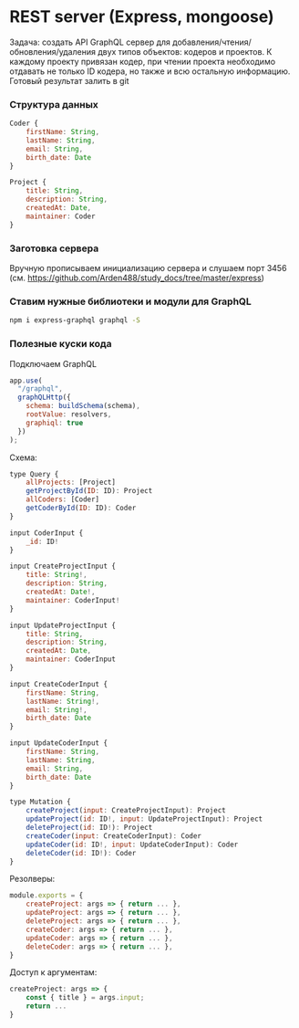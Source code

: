# REST server (Express, mongoose)

Задача: создать API GraphQL сервер для добавления/чтения/обновления/удаления двух типов объектов: кодеров и проектов. К каждому проекту привязан кодер, при чтении проекта необходимо отдавать не только ID кодера, но также и всю остальную информацию.
Готовый результат залить в git

### Структура данных
```js
Coder {
    firstName: String,
    lastName: String,
    email: String,
    birth_date: Date
}

Project {
    title: String,
    description: String,
    createdAt: Date,
    maintainer: Coder
}
```

### Заготовка сервера
Вручную прописываем инициализацию сервера и слушаем порт 3456 (см. https://github.com/Arden488/study_docs/tree/master/express)

### Ставим нужные библиотеки и модули для GraphQL
```sh
npm i express-graphql graphql -S
```

### Полезные куски кода
Подключаем GraphQL
```js
app.use(
  "/graphql",
  graphQLHttp({
    schema: buildSchema(schema),
    rootValue: resolvers,
    graphiql: true
  })
);
```

Схема:
```js
type Query {
    allProjects: [Project]
    getProjectById(ID: ID): Project
    allCoders: [Coder]
    getCoderById(ID: ID): Coder
}

input CoderInput {
    _id: ID!
}

input CreateProjectInput {
    title: String!,
    description: String,
    createdAt: Date!,
    maintainer: CoderInput!
}

input UpdateProjectInput {
    title: String,
    description: String,
    createdAt: Date,
    maintainer: CoderInput
}

input CreateCoderInput {
    firstName: String,
    lastName: String!,
    email: String!,
    birth_date: Date
}

input UpdateCoderInput {
    firstName: String,
    lastName: String,
    email: String,
    birth_date: Date
}

type Mutation {
    createProject(input: CreateProjectInput): Project
    updateProject(id: ID!, input: UpdateProjectInput): Project
    deleteProject(id: ID!): Project
    createCoder(input: CreateCoderInput): Coder
    updateCoder(id: ID!, input: UpdateCoderInput): Coder
    deleteCoder(id: ID!): Coder
}
```

Резолверы:
```js
module.exports = {
    createProject: args => { return ... },
    updateProject: args => { return ... },
    deleteProject: args => { return ... },
    createCoder: args => { return ... },
    updateCoder: args => { return ... },
    deleteCoder: args => { return ... },
}
```

Доступ к аргументам:
```js
createProject: args => {
    const { title } = args.input;
    return ...
}
```
